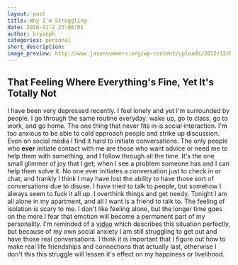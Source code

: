 ```yaml
---
layout: post
title: Why I'm Struggling
date: 2016-11-2 23:06:01
author: bryanph
categories: personal
short_description:
image_preview: http://www.jasonsummers.org/wp-content/uploads/2012/12/Deep-Thought-11krlic.png
---
```

## That Feeling Where Everything's Fine, Yet It's Totally Not

I have been very depressed recently. I feel lonely and yet I'm surrounded by people. I go through the same routine everyday: wake up, go to class, go to work, and go home. The one thing that never fits in is social interaction. I'm too anxious to be able to cold approach people and strike up discussion. Even on social media I find it hard to initiate conversations. The only people who __ever__ initiate contact with me are those who want advice or need me to help them with something, and I follow through all the time. It's the one small glimmer of joy that I get; when I see a problem someone has and I can help them solve it. No one ever initiates a conversation just to check in or chat, and frankly I think I may have lost the ability to have those sort of conversations due to disuse. I have tried to talk to people, but somehow I always seem to fuck it all up. I overthink things and get needy. Tonight I am all alone in my apartment, and all I want is a friend to talk to. The feeling of isolation is scary to me. I don't like feeling alone, but the longer time goes on the more I fear that emotion will become a permanent part of my personality. I'm reminded of a [video](https://vimeo.com/70534716) which describes this situation perfectly, but because of my own social anxiety I am still struggling to get out and have those real conversations. I think it is important that I figure out how to make real life friendships and connections that actually last, otherwise I don't this this struggle will lessen it's effect on my happiness or livelihood.
